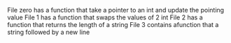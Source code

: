 File zero has a function that take a pointer to an int and update the pointing value
File 1 has a function that swaps the values of 2 int
File 2 has a function that returns the length of a string
 File 3 contains afunction that a string followed by a new line
